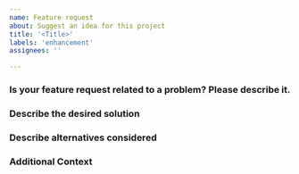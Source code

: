 ```yaml
---
name: Feature request
about: Suggest an idea for this project
title: '<Title>'
labels: 'enhancement'
assignees: ''

---
```

### Is your feature request related to a problem? Please describe it.
<!-- A clear and concise description of the desired functionality. E.g., The button color is ugly [...] -->


### Describe the desired solution
<!-- A clear and concise description of the desired solution. E.g., Change the button color to green [...] -->


### Describe alternatives considered
<!-- Briefly describe any alternatives considered if applicable -->


### Additional Context
<!-- Add any other context or screenshots related to the feature request here -->
